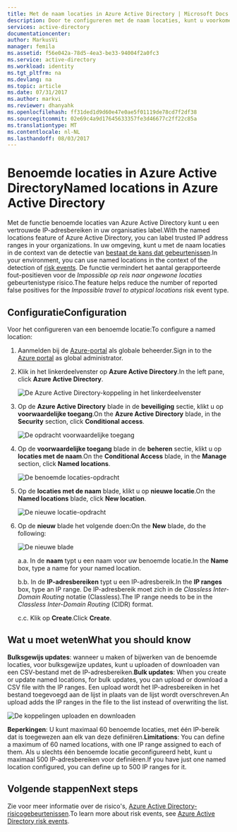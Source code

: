 ```yaml
---
title: Met de naam locaties in Azure Active Directory | Microsoft Docs
description: Door te configureren met de naam locaties, kunt u voorkomen dat IP-adressen die eigendom zijn van uw organisatie genereren valse positieven voor de Impossible reis naar ongewone locaties risico gebeurtenistype.
services: active-directory
documentationcenter: 
author: MarkusVi
manager: femila
ms.assetid: f56e042a-78d5-4ea3-be33-94004f2a0fc3
ms.service: active-directory
ms.workload: identity
ms.tgt_pltfrm: na
ms.devlang: na
ms.topic: article
ms.date: 07/31/2017
ms.author: markvi
ms.reviewer: dhanyahk
ms.openlocfilehash: ff31ded1d9d60e47e0ae5f01119de78cd7f2df38
ms.sourcegitcommit: 02e69c4a9d17645633357fe3d46677c2ff22c85a
ms.translationtype: MT
ms.contentlocale: nl-NL
ms.lasthandoff: 08/03/2017
---
```

# <a name="named-locations-in-azure-active-directory"></a><span data-ttu-id="a7ff4-103">Benoemde locaties in Azure Active Directory</span><span class="sxs-lookup"><span data-stu-id="a7ff4-103">Named locations in Azure Active Directory</span></span>

<span data-ttu-id="a7ff4-104">Met de functie benoemde locaties van Azure Active Directory kunt u een vertrouwde IP-adresbereiken in uw organisaties label.</span><span class="sxs-lookup"><span data-stu-id="a7ff4-104">With the named locations feature of Azure Active Directory, you can label trusted IP address ranges in your organizations.</span></span> <span data-ttu-id="a7ff4-105">In uw omgeving, kunt u met de naam locaties in de context van de detectie van [bestaat de kans dat gebeurtenissen](active-directory-reporting-risk-events.md).</span><span class="sxs-lookup"><span data-stu-id="a7ff4-105">In your environment, you can use named locations in the context of the detection of [risk events](active-directory-reporting-risk-events.md).</span></span> <span data-ttu-id="a7ff4-106">De functie vermindert het aantal gerapporteerde fout-positieven voor de *Impossible op reis naar ongewone locaties* gebeurtenistype risico.</span><span class="sxs-lookup"><span data-stu-id="a7ff4-106">The feature helps reduce the number of reported false positives for the *Impossible travel to atypical locations* risk event type.</span></span> 

## <a name="configuration"></a><span data-ttu-id="a7ff4-107">Configuratie</span><span class="sxs-lookup"><span data-stu-id="a7ff4-107">Configuration</span></span>

<span data-ttu-id="a7ff4-108">Voor het configureren van een benoemde locatie:</span><span class="sxs-lookup"><span data-stu-id="a7ff4-108">To configure a named location:</span></span>

1. <span data-ttu-id="a7ff4-109">Aanmelden bij de [Azure-portal](https://portal.azure.com) als globale beheerder.</span><span class="sxs-lookup"><span data-stu-id="a7ff4-109">Sign in to the [Azure portal](https://portal.azure.com) as global administrator.</span></span>

2. <span data-ttu-id="a7ff4-110">Klik in het linkerdeelvenster op **Azure Active Directory**.</span><span class="sxs-lookup"><span data-stu-id="a7ff4-110">In the left pane, click **Azure Active Directory**.</span></span>

    ![De Azure Active Directory-koppeling in het linkerdeelvenster](./media/active-directory-named-locations/01.png)

3. <span data-ttu-id="a7ff4-112">Op de **Azure Active Directory** blade in de **beveiliging** sectie, klikt u op **voorwaardelijke toegang**.</span><span class="sxs-lookup"><span data-stu-id="a7ff4-112">On the **Azure Active Directory** blade, in the **Security** section, click **Conditional access**.</span></span>

    ![De opdracht voorwaardelijke toegang](./media/active-directory-named-locations/05.png)


4. <span data-ttu-id="a7ff4-114">Op de **voorwaardelijke toegang** blade in de **beheren** sectie, klikt u op **locaties met de naam**.</span><span class="sxs-lookup"><span data-stu-id="a7ff4-114">On the **Conditional Access** blade, in the **Manage** section, click **Named locations**.</span></span>

    ![De benoemde locaties-opdracht](./media/active-directory-named-locations/06.png)


5. <span data-ttu-id="a7ff4-116">Op de **locaties met de naam** blade, klikt u op **nieuwe locatie**.</span><span class="sxs-lookup"><span data-stu-id="a7ff4-116">On the **Named locations** blade, click **New location**.</span></span>

    ![De nieuwe locatie-opdracht](./media/active-directory-named-locations/07.png)


6. <span data-ttu-id="a7ff4-118">Op de **nieuw** blade het volgende doen:</span><span class="sxs-lookup"><span data-stu-id="a7ff4-118">On the **New** blade, do the following:</span></span>

    ![De nieuwe blade](./media/active-directory-named-locations/08.png)

    <span data-ttu-id="a7ff4-120">a.</span><span class="sxs-lookup"><span data-stu-id="a7ff4-120">a.</span></span> <span data-ttu-id="a7ff4-121">In de **naam** typt u een naam voor uw benoemde locatie.</span><span class="sxs-lookup"><span data-stu-id="a7ff4-121">In the **Name** box, type a name for your named location.</span></span>

    <span data-ttu-id="a7ff4-122">b.</span><span class="sxs-lookup"><span data-stu-id="a7ff4-122">b.</span></span> <span data-ttu-id="a7ff4-123">In de **IP-adresbereiken** typt u een IP-adresbereik.</span><span class="sxs-lookup"><span data-stu-id="a7ff4-123">In the **IP ranges** box, type an IP range.</span></span> <span data-ttu-id="a7ff4-124">De IP-adresbereik moet zich in de *Classless Inter-Domain Routing* notatie (Classless).</span><span class="sxs-lookup"><span data-stu-id="a7ff4-124">The IP range needs to be in the *Classless Inter-Domain Routing* (CIDR) format.</span></span>  

    <span data-ttu-id="a7ff4-125">c.</span><span class="sxs-lookup"><span data-stu-id="a7ff4-125">c.</span></span> <span data-ttu-id="a7ff4-126">Klik op **Create**.</span><span class="sxs-lookup"><span data-stu-id="a7ff4-126">Click **Create**.</span></span>



## <a name="what-you-should-know"></a><span data-ttu-id="a7ff4-127">Wat u moet weten</span><span class="sxs-lookup"><span data-stu-id="a7ff4-127">What you should know</span></span>

<span data-ttu-id="a7ff4-128">**Bulksgewijs updates**: wanneer u maken of bijwerken van de benoemde locaties, voor bulksgewijze updates, kunt u uploaden of downloaden van een CSV-bestand met de IP-adresbereiken.</span><span class="sxs-lookup"><span data-stu-id="a7ff4-128">**Bulk updates**: When you create or update named locations, for bulk updates, you can upload or download a CSV file with the IP ranges.</span></span> <span data-ttu-id="a7ff4-129">Een upload wordt het IP-adresbereiken in het bestand toegevoegd aan de lijst in plaats van de lijst wordt overschreven.</span><span class="sxs-lookup"><span data-stu-id="a7ff4-129">An upload adds the IP ranges in the file to the list instead of overwriting the list.</span></span>

![De koppelingen uploaden en downloaden](./media/active-directory-named-locations/09.png)


<span data-ttu-id="a7ff4-131">**Beperkingen**: U kunt maximaal 60 benoemde locaties, met één IP-bereik dat is toegewezen aan elk van deze definiëren.</span><span class="sxs-lookup"><span data-stu-id="a7ff4-131">**Limitations**: You can define a maximum of 60 named locations, with one IP range assigned to each of them.</span></span> <span data-ttu-id="a7ff4-132">Als u slechts één benoemde locatie geconfigureerd hebt, kunt u maximaal 500 IP-adresbereiken voor definiëren.</span><span class="sxs-lookup"><span data-stu-id="a7ff4-132">If you have just one named location configured, you can define up to 500 IP ranges for it.</span></span>


## <a name="next-steps"></a><span data-ttu-id="a7ff4-133">Volgende stappen</span><span class="sxs-lookup"><span data-stu-id="a7ff4-133">Next steps</span></span>

<span data-ttu-id="a7ff4-134">Zie voor meer informatie over de risico's, [Azure Active Directory-risicogebeurtenissen](active-directory-reporting-risk-events.md).</span><span class="sxs-lookup"><span data-stu-id="a7ff4-134">To learn more about risk events, see [Azure Active Directory risk events](active-directory-reporting-risk-events.md).</span></span>

